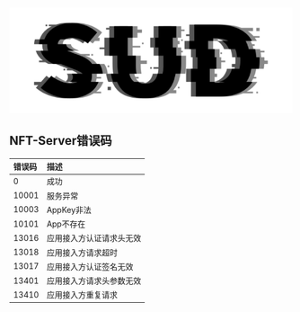 #

![SUD](../../app/Resource/logo.png)

## NFT-Server错误码

| 错误码   | 描述           |
|:------|:-------------|
| 0     | 成功           |
| 10001 | 服务异常         |
| 10003 | AppKey非法     |
| 10101 | App不存在       |
| 13016 | 应用接入方认证请求头无效 |
| 13018 | 应用接入方请求超时    |
| 13017 | 应用接入方认证签名无效  | 
| 13401 | 应用接入方请求头参数无效 |
| 13410 | 应用接入方重复请求    |

